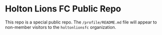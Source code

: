 # Holton Lions FC Public Repo

This repo is a special public repo. The `/profile/README.md` file will appear to non-member visitors to the `holtonlionsfc` organization.
